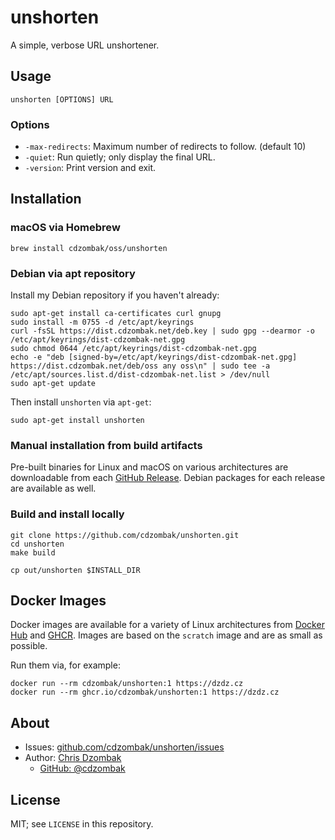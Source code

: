 # unshorten

A simple, verbose URL unshortener.

## Usage

```text
unshorten [OPTIONS] URL
```

### Options

- `-max-redirects`: Maximum number of redirects to follow. (default 10)
- `-quiet`: Run quietly; only display the final URL.
- `-version`: Print version and exit.

## Installation

### macOS via Homebrew

```shell
brew install cdzombak/oss/unshorten
```

### Debian via apt repository

Install my Debian repository if you haven't already:

```shell
sudo apt-get install ca-certificates curl gnupg
sudo install -m 0755 -d /etc/apt/keyrings
curl -fsSL https://dist.cdzombak.net/deb.key | sudo gpg --dearmor -o /etc/apt/keyrings/dist-cdzombak-net.gpg
sudo chmod 0644 /etc/apt/keyrings/dist-cdzombak-net.gpg
echo -e "deb [signed-by=/etc/apt/keyrings/dist-cdzombak-net.gpg] https://dist.cdzombak.net/deb/oss any oss\n" | sudo tee -a /etc/apt/sources.list.d/dist-cdzombak-net.list > /dev/null
sudo apt-get update
```

Then install `unshorten` via `apt-get`:

```shell
sudo apt-get install unshorten
```

### Manual installation from build artifacts

Pre-built binaries for Linux and macOS on various architectures are downloadable from each [GitHub Release](https://github.com/cdzombak/unshorten/releases). Debian packages for each release are available as well.

### Build and install locally

```shell
git clone https://github.com/cdzombak/unshorten.git
cd unshorten
make build

cp out/unshorten $INSTALL_DIR
```

## Docker Images

Docker images are available for a variety of Linux architectures from [Docker Hub](https://hub.docker.com/r/cdzombak/unshorten) and [GHCR](https://github.com/cdzombak/unshorten/pkgs/container/unshorten). Images are based on the `scratch` image and are as small as possible.

Run them via, for example:

```shell
docker run --rm cdzombak/unshorten:1 https://dzdz.cz
docker run --rm ghcr.io/cdzombak/unshorten:1 https://dzdz.cz
```

## About

- Issues: [github.com/cdzombak/unshorten/issues](https://github.com/cdzombak/unshorten/issues)
- Author: [Chris Dzombak](https://www.dzombak.com)
  - [GitHub: @cdzombak](https://www.github.com/cdzombak)

## License

MIT; see `LICENSE` in this repository.
